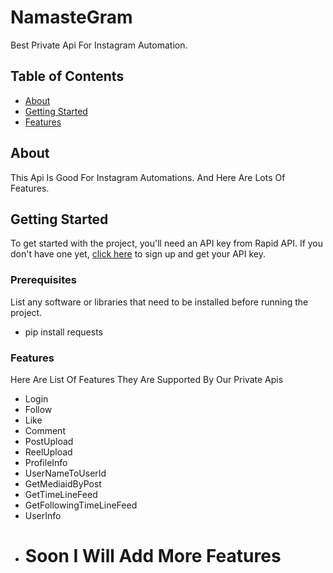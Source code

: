 # NamasteGram

Best Private Api For Instagram Automation.

## Table of Contents

- [About](#about)
- [Getting Started](#getting-started)
- [Features](#features)

## About

This Api Is Good For Instagram Automations. And Here Are Lots Of Features.

## Getting Started

To get started with the project, you'll need an API key from Rapid API. If you don't have one yet, [click here](https://rapidapi.com/NamasteProgrammer/api/namastegram/) to sign up and get your API key.

### Prerequisites

List any software or libraries that need to be installed before running the project.

- pip install requests

### Features

Here Are List Of Features They Are Supported By Our Private Apis

- Login
- Follow
- Like
- Comment
- PostUpload
- ReelUpload
- ProfileInfo
- UserNameToUserId
- GetMediaidByPost
- GetTimeLineFeed
- GetFollowingTimeLineFeed
- UserInfo
- 
  # Soon I Will Add More Features
